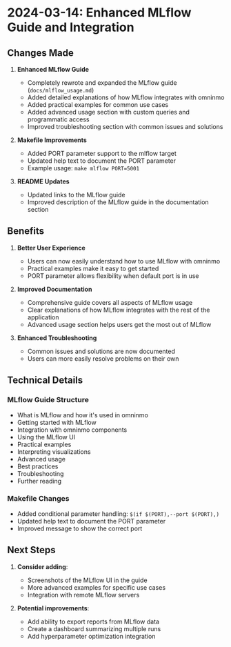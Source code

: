 # 2024-03-14: Enhanced MLflow Guide and Integration

## Changes Made

1. **Enhanced MLflow Guide**
   - Completely rewrote and expanded the MLflow guide (`docs/mlflow_usage.md`)
   - Added detailed explanations of how MLflow integrates with omninmo
   - Added practical examples for common use cases
   - Added advanced usage section with custom queries and programmatic access
   - Improved troubleshooting section with common issues and solutions

2. **Makefile Improvements**
   - Added PORT parameter support to the mlflow target
   - Updated help text to document the PORT parameter
   - Example usage: `make mlflow PORT=5001`

3. **README Updates**
   - Updated links to the MLflow guide
   - Improved description of the MLflow guide in the documentation section

## Benefits

1. **Better User Experience**
   - Users can now easily understand how to use MLflow with omninmo
   - Practical examples make it easy to get started
   - PORT parameter allows flexibility when default port is in use

2. **Improved Documentation**
   - Comprehensive guide covers all aspects of MLflow usage
   - Clear explanations of how MLflow integrates with the rest of the application
   - Advanced usage section helps users get the most out of MLflow

3. **Enhanced Troubleshooting**
   - Common issues and solutions are now documented
   - Users can more easily resolve problems on their own

## Technical Details

### MLflow Guide Structure
- What is MLflow and how it's used in omninmo
- Getting started with MLflow
- Integration with omninmo components
- Using the MLflow UI
- Practical examples
- Interpreting visualizations
- Advanced usage
- Best practices
- Troubleshooting
- Further reading

### Makefile Changes
- Added conditional parameter handling: `$(if $(PORT),--port $(PORT),)`
- Updated help text to document the PORT parameter
- Improved message to show the correct port

## Next Steps

1. **Consider adding**:
   - Screenshots of the MLflow UI in the guide
   - More advanced examples for specific use cases
   - Integration with remote MLflow servers

2. **Potential improvements**:
   - Add ability to export reports from MLflow data
   - Create a dashboard summarizing multiple runs
   - Add hyperparameter optimization integration 